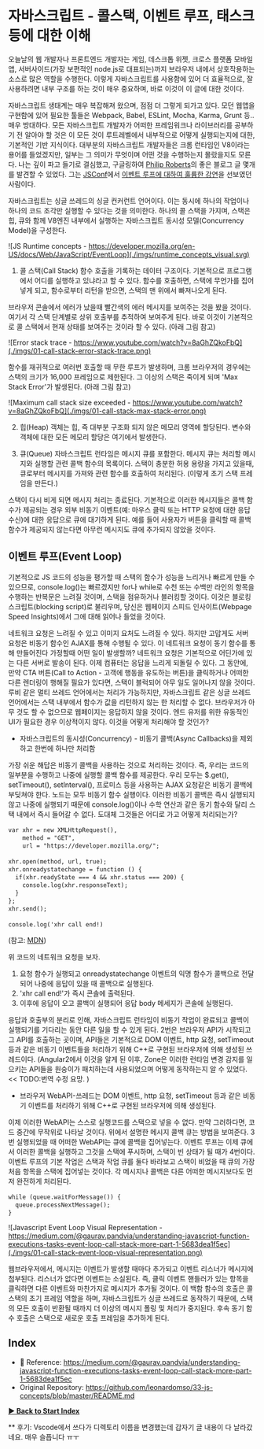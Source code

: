 # 자바스크립트 - 콜스택, 이벤트 루프, 태스크 등에 대한 이해

오늘날의 웹 개발자나 프론트엔드 개발자는 게임, 데스크톱 위젯, 크로스 플랫폼 모바일앱, 서버사이드(가장 보편적인 node.js로 대표되는)까지 브라우저 내에서 상호작용하는 소스로 많은 역할을 수행한다. 
이렇게 자바스크립트를 사용함에 있어 더 효율적으로, 잘 사용하려면 내부 구조를 하는 것이 매우 중요하며, 바로 이것이 이 글에 대한 것이다.

자바스크립트 생태계는 매우 복잡해져 왔으며, 점점 더 그렇게 되가고 있다. 모던 웹앱을 구현함에 있어 필요한 툴들은 Webpack, Babel, ESLint, Mocha, Karma, Grunt 등.. 매우 방대하다.
모든 자바스크립트 개발자가 어떠한 프레임워크나 라이브러리를 공부하기 전 알아야 할 것은 이 모든 것이 루트레벨에서 내부적으로 어떻게 실행되는지에 대한, 기본적인 기반 지식이다.
대부분의 자바스크립트 개발자들은 크롬 런타임인 V8이라는 용어를 들었겠지만, 일부는 그 의미가 무엇이며 어떤 것을 수행하는지 몰랐을지도 모른다.
나는 깊이 파고 들기로 결심했고, 구글링하여 [Philip Roberts](https://twitter.com/philip_roberts)의 좋은 블로그 글 몇개를 발견할 수 있었다. 그는 [JSConf](https://www.youtube.com/user/jsconfeu)에서 [이벤트 루프에 대하여 훌륭한 강연](https://www.youtube.com/watch?v=8aGhZQkoFbQ)을 선보였던 사람이다.

자바스크립트는 싱글 쓰레드의 싱글 컨커런트 언어이다. 이는 동시에 하나의 작업이나 하나의 코드 조각만 실행할 수 있다는 것을 의미한다. 하나의 콜 스택을 가지며, 스택은 힙, 큐와 함께 V8엔진 내부에서 실행하는 자바스크립트 동시성 모델(Concurrency Model)을 구성한다.

![JS Runtime concepts - https://developer.mozilla.org/en-US/docs/Web/JavaScript/EventLoop](./imgs/runtime_concepts_visual.svg)

1. 콜 스택(Call Stack)
함수 호출을 기록하는 데이터 구조이다. 기본적으로 프로그램에서 어디를 실행하고 있냐라고 할 수 있다. 함수를 호출하면, 스택에 무언가를 집어넣게 되고, 함수로부터 리턴을 받으면, 스택의 맨 위에서 빠져나오게 된다.

브라우저 콘솔에서 에러가 났을때 빨간색의 에러 메시지를 보여주는 것을 봤을 것이다.
여기서 각 스택 단계별로 상위 호출부를 추적하여 보여주게 된다. 바로 이것이 기본적으로 콜 스택에서 현재 상태를 보여주는 것이라 할 수 있다. (아래 그림 참고)

![Error stack trace - https://www.youtube.com/watch?v=8aGhZQkoFbQ](./imgs/01-call-stack-error-stack-trace.png)

함수를 재귀적으로 여러번 호출할 때 무한 루프가 발생하며, 크롬 브라우저의 경우에는 스택의 크기가 16,000 프레임으로 제한된다. 그 이상의 스택은 죽이게 되며 'Max Stack Error'가 발생된다. (아래 그림 참고)

![Maximum call stack size exceeded - https://www.youtube.com/watch?v=8aGhZQkoFbQ](./imgs/01-call-stack-max-stack-error.png)

2. 힙(Heap)
객체는 힙, 즉 대부분 구조화 되지 않은 메모리 영역에 할당된다. 변수와 객체에 대한 모든 메모리 할당은 여기에서 발생한다.

3. 큐(Queue)
자바스크립트 런타임은 메시지 큐를 포함한다. 메시지 큐는 처리할 메시지와 실행할 관련 콜백 함수의 목록이다.
스택이 충분한 허용 용량을 가지고 있을때, 큐로부터 메시지를 가져와 관련 함수를 호출하여 처리된다. (이렇게 초기 스택 프레임을 만든다.)

스택이 다시 비게 되면 메시지 처리는 종료된다. 
기본적으로 이러한 메시지들은 콜백 함수가 제공되는 경우 외부 비동기 이벤트(예: 마우스 클릭 또는 HTTP 요청에 대한 응답 수신)에 대한 응답으로 큐에 대기하게 된다.
예를 들어 사용자가 버튼을 클릭할 때 콜백 함수가 제공되지 않는다면 아무런 메시지도 큐에 추가되지 않았을 것이다.

## 이벤트 루프(Event Loop)

기본적으로 JS 코드의 성능을 평가할 때 스택의 함수가 성능을 느리거나 빠르게 만들 수 있으므로,
console.log()는 빠르겠지만 for나 while로 수천 또는 수백만 라인의 항목을 수행하는 반복문은 느려질 것이며, 스택을 점유하거나 블러킹할 것이다.
이것은 블로킹 스크립트(blocking script)로 불리우며, 당신은 웹페이지 스피드 인사이트(Webpage Speed Insights)에서 그에 대해 읽어나 들었을 것이다.

네트워크 요청은 느려질 수 있고 이미지 요처도 느려질 수 있다. 하지만 고맙게도 서버 요청은 비동기 함수인 AJAX를 통해 수행될 수 있다. 이 네트워크 요청이 동기 함수를 통해 만들어진다 가정할때 어떤 일이 발생할까? 
네트워크 요청은 기본적으로 어딘가에 있는 다른 서버로 발송이 된다. 이제 컴퓨터는 응답을 느리게 되돌릴 수 있다. 그 동안에, 만약 CTA 버튼(Call to Action - 고객에 행동을 유도하는 버튼)을 클릭하거나 어떠한 다른 렌더링이 행해질 필요가 있다면, 스택이 블럭되어 아무 일도 일어나지 않을 것이다. 루비 같은 멀티 쓰레드 언어에서는 처리가 가능하지만, 자바스크립트 같은 싱글 쓰레드 언어에서는 스택 내부에서 함수가 값을 리턴하지 않는 한 처리할 수 없다. 브라우저가 아무 것도 할 수 없으므로 웹페이지는 응답하지 않을 것이다. 엔드 유저를 위한 유동적인 UI가 필요한 경우 이상적이지 않다. 이것을 어떻게 처리해야 할 것인가?

* 자바스크립트의 동시성(Concurrency) - 비동기 콜백(Async Callbacks)을 제외하고 한번에 하나만 처리함

가장 쉬운 해답은 비동기 콜백을 사용하는 것으로 처리하는 것이다. 즉, 우리는 코드의 일부분을 수행하고 나중에 실행할 콜백 함수를 제공한다. 우리 모두는 $.get(), setTimeout(), setInterval(), 프로미스 등을 사용하는 AJAX 요청같은 비동기 콜백에 부딪쳐야 한다. 노드는 모두 비동기 함수 실행이다. 이러한 비동기 콜백은 즉시 실행되지 않고 나중에 실행되기 때문에 console.log()이나 수학 연산과 같은 동기 함수와 달리 스택 내에서 즉시 들어갈 수 없다. 도대체 그것들은 어디로 가고 어떻게 처리되는가?

```
var xhr = new XMLHttpRequest(),
    method = "GET",
    url = "https://developer.mozilla.org/";

xhr.open(method, url, true);
xhr.onreadystatechange = function () {
  if(xhr.readyState === 4 && xhr.status === 200) {
    console.log(xhr.responseText);
  }
};
xhr.send();

console.log('xhr call end!)
```
(참고: [MDN](https://developer.mozilla.org/ko/docs/Web/API/XMLHttpRequest/onreadystatechange#Example))

위 코드의 네트워크 요청을 보자.
1. 요청 함수가 실행되고 onreadystatechange 이벤트의 익명 함수가 콜백으로 전달되어 나중에 응답이 있을 때 콜백으로 실행된다.
2. 'xhr call end!'가 즉시 콘솔에 출력된다.
3. 이후에 응답이 오고 콜백이 실행되어 응답 body 메세지가 콘솔에 실행된다.

응답과 호출부의 분리로 인해, 자바스크립트 런타임이 비동기 작업이 완료되고 콜백이 실행되기를 기다리는 동안 다른 일을 할 수 있게 된다.
2번은 브라우저 API가 시작되고 그 API를 호출하는 곳이며, API들은 기본적으로 DOM 이벤트, http 요청, setTimeout 등과 같은 비동기 이벤트들을 처리하기 위해 C++로 구현된 브라우저에 의해 생성된 쓰레드이다. (Angular2에서 이것을 알게 된 이후, Zone은 이러한 런타임 변경 감지를 일으키는 API들을 원숭이가 패치하는데 사용되었으며 어떻게 동작하는지 알 수 있었다. << TODO:번역 수정 요망. )

* 브라우저 WebAPI-쓰레드는 DOM 이벤트, http 요청, setTimeout 등과 같은 비동기 이벤트를 처리하기 위해 C++로 구현된 브라우저에 의해 생성된다.

이제 이러한 WebAPI는 스스로 실행코드를 스택으로 넣을 수 없다. 만약 그러하다면, 코드 중간에 무작위로 나타날 것이다.
위에서 설명한 메시지 콜백 큐는 방법을 보여준다. 
3번 실행되었을 때 어떠한 WebAPI는 큐에 콜백을 집어넣는다. 이벤트 루프는 이제 큐에서 이러한 콜백을 실행하고 그것을 스택에 푸시하며, 스택이 빈 상태가 될 때가 4번이다.
이벤트 루프의 기본 작업은 스택과 작업 큐를 둘다 바라보고 스택이 비었을 때 큐의 가장 처음 항목을 스택에 집어넣는 것이다. 각 메시지나 콜백은 다른 어떠한 메시지보다도 먼저 완전하게 처리된다.

```
while (queue.waitForMessage()) {
  queue.processNextMessage();
}
```

![Javascript Event Loop Visual Representation - https://medium.com/@gaurav.pandvia/understanding-javascript-function-executions-tasks-event-loop-call-stack-more-part-1-5683dea1f5ec](./imgs/01-call-stack-event-loop-visual-representation.png)

웹브라우저에서, 메시지는 이벤트가 발생할 때마다 추가되고 이벤트 리스너가 메시지에 첨부된다. 리스너가 없다면 이벤트는 소실된다. 즉, 클릭 이벤트 핸들러가 있는 항목을 클릭하면 다른 이벤트와 마찬가지로 메시지가 추가될 것이다. 이 백함 함수의 호출은 콜 스택의 초기 프레임 역할을 하며, 자바스크립트가 싱글 쓰레드로 동작하기 때문에, 스택의 모든 호출이 반환될 때까지 더 이상의 메시지 폴링 및 처리가 중지된다. 후속 동기 함수 호출은 스택으로 새로운 호출 프레임을 추가하게 된다.


## Index

 * 📜 Reference: https://medium.com/@gaurav.pandvia/understanding-javascript-function-executions-tasks-event-loop-call-stack-more-part-1-5683dea1f5ec
 * Original Repository: https://github.com/leonardomso/33-js-concepts/blob/master/README.md

 **[▶ Back to Start Index](https://github.com/biyott/33-js-concepts#1-call-stack)**
 
 ** 후기: Vscode에서 쓰다가 디렉토리 이름을 변경했는데 갑자기 글 내용이 다 날라갔네요. 매우 슬픕니다 ㅠㅜ
